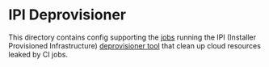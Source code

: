 # IPI Deprovisioner

This directory contains config supporting the [jobs](https://prow.ci.openshift.org/?job=periodic-ipi-deprovision)
running the IPI (Installer Provisioned Infrastructure) [deprovisioner tool](https://github.com/openshift/ci-tools/tree/master/cmd/ipi-deprovision)
that clean up cloud resources leaked by CI jobs.
